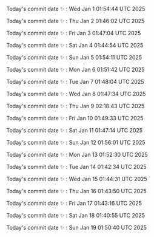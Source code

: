 Today's commit date ✨ : Wed Jan 1 01:54:44 UTC 2025 

Today's commit date ✨ : Thu Jan 2 01:46:02 UTC 2025 

Today's commit date ✨ : Fri Jan 3 01:47:04 UTC 2025 

Today's commit date ✨ : Sat Jan 4 01:44:54 UTC 2025 

Today's commit date ✨ : Sun Jan 5 01:54:11 UTC 2025 

Today's commit date ✨ : Mon Jan 6 01:51:42 UTC 2025 

Today's commit date ✨ : Tue Jan 7 01:48:04 UTC 2025 

Today's commit date ✨ : Wed Jan 8 01:47:34 UTC 2025 

Today's commit date ✨ : Thu Jan 9 02:18:43 UTC 2025 

Today's commit date ✨ : Fri Jan 10 01:49:33 UTC 2025 

Today's commit date ✨ : Sat Jan 11 01:47:14 UTC 2025 

Today's commit date ✨ : Sun Jan 12 01:56:01 UTC 2025 

Today's commit date ✨ : Mon Jan 13 01:52:30 UTC 2025 

Today's commit date ✨ : Tue Jan 14 01:42:34 UTC 2025 

Today's commit date ✨ : Wed Jan 15 01:44:31 UTC 2025 

Today's commit date ✨ : Thu Jan 16 01:43:50 UTC 2025 

Today's commit date ✨ : Fri Jan 17 01:43:16 UTC 2025 

Today's commit date ✨ : Sat Jan 18 01:40:55 UTC 2025 

Today's commit date ✨ : Sun Jan 19 01:50:40 UTC 2025 

